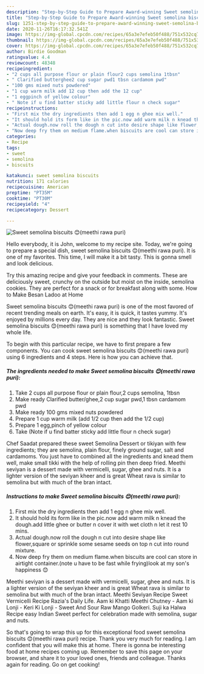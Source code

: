 ```yaml
---
description: "Step-by-Step Guide to Prepare Award-winning Sweet semolina biscuits 😊(meethi rawa puri)"
title: "Step-by-Step Guide to Prepare Award-winning Sweet semolina biscuits 😊(meethi rawa puri)"
slug: 1251-step-by-step-guide-to-prepare-award-winning-sweet-semolina-biscuits-meethi-rawa-puri
date: 2020-11-26T16:17:32.541Z
image: https://img-global.cpcdn.com/recipes/65a3e7efeb50f488/751x532cq70/sweet-semolina-biscuits-😊meethi-rawa-puri-recipe-main-photo.jpg
thumbnail: https://img-global.cpcdn.com/recipes/65a3e7efeb50f488/751x532cq70/sweet-semolina-biscuits-😊meethi-rawa-puri-recipe-main-photo.jpg
cover: https://img-global.cpcdn.com/recipes/65a3e7efeb50f488/751x532cq70/sweet-semolina-biscuits-😊meethi-rawa-puri-recipe-main-photo.jpg
author: Birdie Goodman
ratingvalue: 4.4
reviewcount: 48348
recipeingredient:
- "2 cups all purpose flour or plain flour2 cups semolina 1tbsn"
- " Clarified butterghee2 cup sugar pwd1 tbsn cardamom pwd"
- "100 gms mixed nuts powdered"
- "1 cup warm milk add 12 cup then add the 12 cup"
- "1 eggpinch of yellow colour"
- " Note if u find batter sticky add little flour n check sugar"
recipeinstructions:
- "First mix the dry ingredients then add 1 egg n ghee mix well."
- "It should hold its form like in the pic.now add warm milk n knead the dough.add little ghee or butter n cover it with wet cloth n let it rest 10 mins."
- "Actual dough.now roll the dough n cut into desire shape like flower,square or sprinkle some sesame seeds on top n cut into round mixture."
- "Now deep fry them on medium flame.when biscuits are cool can store in airtight container.(note u have to be fast while frying)look at my son&#39;s happiness 😊"
categories:
- Recipe
tags:
- sweet
- semolina
- biscuits

katakunci: sweet semolina biscuits 
nutrition: 171 calories
recipecuisine: American
preptime: "PT35M"
cooktime: "PT30M"
recipeyield: "4"
recipecategory: Dessert

---
```



![Sweet semolina biscuits 😊(meethi rawa puri)](https://img-global.cpcdn.com/recipes/65a3e7efeb50f488/751x532cq70/sweet-semolina-biscuits-😊meethi-rawa-puri-recipe-main-photo.jpg)

Hello everybody, it is John, welcome to my recipe site. Today, we're going to prepare a special dish, sweet semolina biscuits 😊(meethi rawa puri). It is one of my favorites. This time, I will make it a bit tasty. This is gonna smell and look delicious.

Try this amazing recipe and give your feedback in comments. These are deliciously sweet, crunchy on the outside but moist on the inside, semolina cookies. They are perfect for a snack or for breakfast along with some. How to Make Besan Ladoo at Home

Sweet semolina biscuits 😊(meethi rawa puri) is one of the most favored of recent trending meals on earth. It's easy, it is quick, it tastes yummy. It's enjoyed by millions every day. They are nice and they look fantastic. Sweet semolina biscuits 😊(meethi rawa puri) is something that I have loved my whole life.


To begin with this particular recipe, we have to first prepare a few components. You can cook sweet semolina biscuits 😊(meethi rawa puri) using 6 ingredients and 4 steps. Here is how you can achieve that.

<!--inarticleads1-->

##### The ingredients needed to make Sweet semolina biscuits 😊(meethi rawa puri):

1. Take 2 cups all purpose flour or plain flour,2 cups semolina, 1tbsn
1. Make ready  Clarified butter/ghee,2 cup sugar pwd,1 tbsn cardamom pwd
1. Make ready 100 gms mixed nuts powdered
1. Prepare 1 cup warm milk (add 1/2 cup then add the 1/2 cup)
1. Prepare 1 egg,pinch of yellow colour
1. Take  (Note if u find batter sticky add little flour n check sugar)


Chef Saadat prepared these sweet Semolina Dessert or tikiyan with few ingredients; they are semolina, plain flour, finely ground sugar, salt and cardamoms. You just have to combined all the ingredients and knead them well, make small tikki with the help of rolling pin then deep fried. Meethi seviyan is a dessert made with vermicelli, sugar, ghee and nuts. It is a lighter version of the seviyan kheer and is great Wheat rava is similar to semolina but with much of the bran intact. 

<!--inarticleads2-->

##### Instructions to make Sweet semolina biscuits 😊(meethi rawa puri):

1. First mix the dry ingredients then add 1 egg n ghee mix well.
1. It should hold its form like in the pic.now add warm milk n knead the dough.add little ghee or butter n cover it with wet cloth n let it rest 10 mins.
1. Actual dough.now roll the dough n cut into desire shape like flower,square or sprinkle some sesame seeds on top n cut into round mixture.
1. Now deep fry them on medium flame.when biscuits are cool can store in airtight container.(note u have to be fast while frying)look at my son&#39;s happiness 😊


Meethi seviyan is a dessert made with vermicelli, sugar, ghee and nuts. It is a lighter version of the seviyan kheer and is great Wheat rava is similar to semolina but with much of the bran intact. Meethi Seviyan Recipe Sweet Vermicelli Recipe Razia&#39;s Daily Life. Aam ki Khatti Meethi Chutney - Aam ki Lonji - Keri Ki Lonji - Sweet And Sour Raw Mango Golkeri. Suji ka Halwa Recipe easy Indian Sweet perfect for celebration made with semolina, sugar and nuts. 

So that's going to wrap this up for this exceptional food sweet semolina biscuits 😊(meethi rawa puri) recipe. Thank you very much for reading. I am confident that you will make this at home. There is gonna be interesting food at home recipes coming up. Remember to save this page on your browser, and share it to your loved ones, friends and colleague. Thanks again for reading. Go on get cooking!
